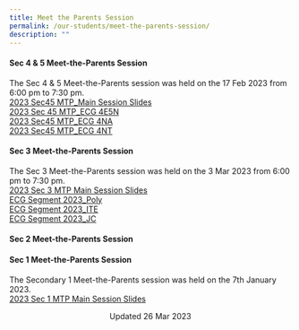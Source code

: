 ```yaml
---
title: Meet the Parents Session
permalink: /our-students/meet-the-parents-session/
description: ""
---
```

#### Sec 4 &amp; 5 Meet-the-Parents Session 
The Sec 4 &amp; 5 Meet-the-Parents session was held on the 17 Feb 2023 from 6:00 pm to 7:30 pm.   
  [2023 Sec45 MTP_Main Session Slides](/files/2023%20Sec%2045%20MTP_%20Main%20Slides.pdf)<br>[2023 Sec 45 MTP_ECG 4E5N](/files/2023%20Sec45%20MTP_ECG%204E5N.pdf)<br>[2023 Sec45 MTP_ECG 4NA](/files/2023%20Sec45%20MTP_ECG%204NA.pdf)<br>[2023 Sec45 MTP_ECG 4NT](/files/2023%20Sec45%20MTP_ECG%204NT.pdf)

#### Sec 3 Meet-the-Parents Session   
The Sec 3 Meet-the-Parents session was held on the 3 Mar 2023 from 6:00 pm to 7:30 pm.  
[2023 Sec 3 MTP Main Session Slides](/files/2023%20Sec3%20MTP%20Main%20Session%20Slides%20(Website).pdf)<br>
[ECG Segment 2023_Poly](/files/ECG%20Segment%202023_Poly.pdf)<br>
[ECG Segment 2023_ITE](/files/ECG%20Segment%202023_ITE.pdf)<br>[ECG Segment 2023_JC](/files/ECG%20Segment%202023_JC.pdf)

  

  
#### Sec 2 Meet-the-Parents Session  
  

  
#### Sec 1 Meet-the-Parents Session  
  
The Secondary 1 Meet-the-Parents session was held on the 7th January 2023.  
 [2023 Sec 1 MTP Main Session Slides](/files/2023%20Sec%201%20MTP%20Slides%20(1).pdf)

  


<center> Updated 26 Mar 2023 </center>